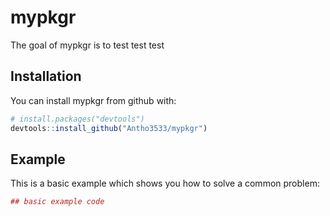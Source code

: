 
<!-- README.md is generated from README.Rmd. Please edit that file -->
mypkgr
======

The goal of mypkgr is to test test test

Installation
------------

You can install mypkgr from github with:

``` r
# install.packages("devtools")
devtools::install_github("Antho3533/mypkgr")
```

Example
-------

This is a basic example which shows you how to solve a common problem:

``` r
## basic example code
```
